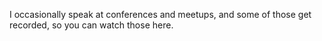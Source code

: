 I occasionally speak at conferences and meetups, and some of those get recorded, so you can watch those here.